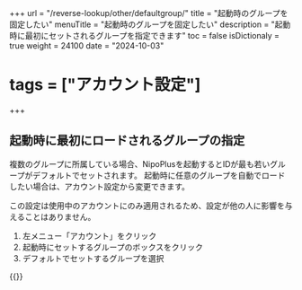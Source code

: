 +++
url = "/reverse-lookup/other/defaultgroup/"
title = "起動時のグループを固定したい"
menuTitle = "起動時のグループを固定したい"
description = "起動時に最初にセットされるグループを指定できます"
toc = false
isDictionaly = true
weight = 24100
date = "2024-10-03"
# tags = ["アカウント設定"]
+++

## 起動時に最初にロードされるグループの指定

複数のグループに所属している場合、NipoPlusを起動するとIDが最も若いグループがデフォルトでセットされます。
起動時に任意のグループを自動でロードしたい場合は、アカウント設定から変更できます。

この設定は使用中のアカウントにのみ適用されるため、設定が他の人に影響を与えることはありません。

1. 左メニュー「アカウント」をクリック
2. 起動時にセットするグループのボックスをクリック
3. デフォルトでセットするグループを選択

{{<iTablet filename="img/defaultGroup" msg="起動時にセットしたいグループを選んでね" alice="ok">}}
